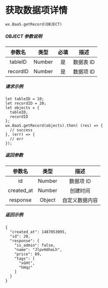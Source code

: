 # 获取数据项详情

`wx.BaaS.getRecord(OBJECT)`

##### OBJECT 参数说明

| 参数名 | 类型   | 必填| 描述 |
| :---:  | :----: | :----: | :----: |
| tableID | Number | 是 | 数据表 ID |
| recordID | Number | 是 | 数据项 ID |

##### 请求示例

```
let tableID = 10;
let recordID = 20;
let objects = {
  tableID,
  recordID
};
wx.BaaS.getRecord(objects).then( (res) => {
  // success
}, (err) => {
  // err
});
```

##### 返回参数

| 参数名 | 类型   | 描述 |
| :---:  | :----: | :----: |
| id | Number | 数据项 ID |
| created_at | Number | 创建时间 |
| response | Object | 自定义数据内容 |

##### 返回示例

```
{
  "created_at": 1487053095,
  "id": 20,
  "response": {
    "is_admin": false,
    "name": "JlpvHdheLh",
    "price": 89,
    "tags": [
      "xGHt",
      "hHqz"
    ]
  }
}
```
